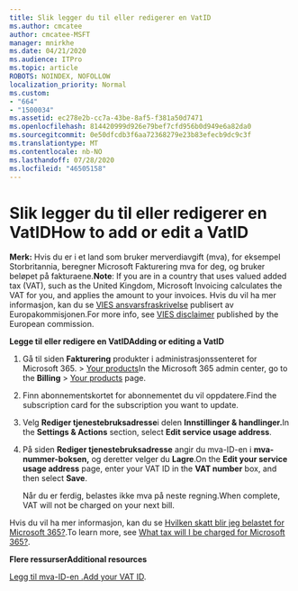 ```yaml
---
title: Slik legger du til eller redigerer en VatID
ms.author: cmcatee
author: cmcatee-MSFT
manager: mnirkhe
ms.date: 04/21/2020
ms.audience: ITPro
ms.topic: article
ROBOTS: NOINDEX, NOFOLLOW
localization_priority: Normal
ms.custom:
- "664"
- "1500034"
ms.assetid: ec278e2b-cc7a-43be-8af5-f381a50d7471
ms.openlocfilehash: 814420999d926e79bef7cfd956b0d949e6a82da0
ms.sourcegitcommit: 0e50dfcdb3f6aa72368279e23b83efecb9dc9c3f
ms.translationtype: MT
ms.contentlocale: nb-NO
ms.lasthandoff: 07/28/2020
ms.locfileid: "46505158"
---
```

# <a name="how-to-add-or-edit-a-vatid"></a><span data-ttu-id="f3ad6-102">Slik legger du til eller redigerer en VatID</span><span class="sxs-lookup"><span data-stu-id="f3ad6-102">How to add or edit a VatID</span></span>

<span data-ttu-id="f3ad6-103">**Merk:** Hvis du er i et land som bruker merverdiavgift (mva), for eksempel Storbritannia, beregner Microsoft Fakturering mva for deg, og bruker beløpet på fakturaene.</span><span class="sxs-lookup"><span data-stu-id="f3ad6-103">**Note**: If you are in a country that uses valued added tax (VAT), such as the United Kingdom, Microsoft Invoicing calculates the VAT for you, and applies the amount to your invoices.</span></span> <span data-ttu-id="f3ad6-104">Hvis du vil ha mer informasjon, kan du se [VIES ansvarsfraskrivelse](https://go.microsoft.com/fwlink/p/?LinkID=841741) publisert av Europakommisjonen.</span><span class="sxs-lookup"><span data-stu-id="f3ad6-104">For more info, see [VIES disclaimer](https://go.microsoft.com/fwlink/p/?LinkID=841741) published by the European commission.</span></span>

<span data-ttu-id="f3ad6-105">**Legge til eller redigere en VatID**</span><span class="sxs-lookup"><span data-stu-id="f3ad6-105">**Adding or editing a VatID**</span></span>

1. <span data-ttu-id="f3ad6-106">Gå til siden **Fakturering** produkter i administrasjonssenteret for Microsoft 365. \> [Your products](https://go.microsoft.com/fwlink/p/?linkid=842054)</span><span class="sxs-lookup"><span data-stu-id="f3ad6-106">In the Microsoft 365 admin center, go to the **Billing** \> [Your products](https://go.microsoft.com/fwlink/p/?linkid=842054) page.</span></span>

2. <span data-ttu-id="f3ad6-107">Finn abonnementskortet for abonnementet du vil oppdatere.</span><span class="sxs-lookup"><span data-stu-id="f3ad6-107">Find the subscription card for the subscription you want to update.</span></span>

3. <span data-ttu-id="f3ad6-108">Velg **Rediger tjenestebruksadresse**i delen **Innstillinger & handlinger.**</span><span class="sxs-lookup"><span data-stu-id="f3ad6-108">In the **Settings & Actions** section, select **Edit service usage address**.</span></span>

4. <span data-ttu-id="f3ad6-109">På siden **Rediger tjenestebruksadresse** angir du mva-ID-en i **mva-nummer-boksen,** og deretter velger du **Lagre**.</span><span class="sxs-lookup"><span data-stu-id="f3ad6-109">On the **Edit your service usage address** page, enter your VAT ID in the **VAT number** box, and then select **Save**.</span></span>

    <span data-ttu-id="f3ad6-110">Når du er ferdig, belastes ikke mva på neste regning.</span><span class="sxs-lookup"><span data-stu-id="f3ad6-110">When complete, VAT will not be charged on your next bill.</span></span>

<span data-ttu-id="f3ad6-111">Hvis du vil ha mer informasjon, kan du se [Hvilken skatt blir jeg belastet for Microsoft 365?](https://docs.microsoft.com/microsoft-365/commerce/billing-and-payments/tax-information).</span><span class="sxs-lookup"><span data-stu-id="f3ad6-111">To learn more, see [What tax will I be charged for Microsoft 365?](https://docs.microsoft.com/microsoft-365/commerce/billing-and-payments/tax-information).</span></span>

<span data-ttu-id="f3ad6-112">**Flere ressurser**</span><span class="sxs-lookup"><span data-stu-id="f3ad6-112">**Additional resources**</span></span>

<span data-ttu-id="f3ad6-113">[Legg til mva-ID-en .](https://docs.microsoft.com/microsoft-365/commerce/billing-and-payments/tax-information?view=o365-worldwide#add-your-vat-id-eu-countries-only)</span><span class="sxs-lookup"><span data-stu-id="f3ad6-113">[Add your VAT ID](https://docs.microsoft.com/microsoft-365/commerce/billing-and-payments/tax-information?view=o365-worldwide#add-your-vat-id-eu-countries-only).</span></span>